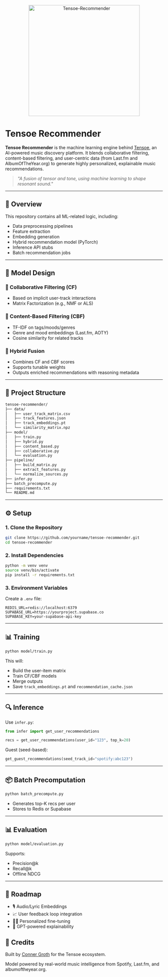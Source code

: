 <p align="center">
  <img src="https://github.com/user-attachments/assets/522ad4ce-2b4a-41e4-989d-6a28f325dbf3" alt="Tensoe-Recommender" width="355"/>
</p>



# Tensoe Recommender

**Tensoe Recommender** is the machine learning engine behind [Tensoe](https:/www.github.com/connergroth/tensoe), an AI-powered music discovery platform. It blends collaborative filtering, content-based filtering, and user-centric data (from Last.fm and AlbumOfTheYear.org) to generate highly personalized, explainable music recommendations.

> _"A fusion of tensor and tone, using machine learning to shape resonant sound."_

---

## 🤖 Overview

This repository contains all ML-related logic, including:
- Data preprocessing pipelines
- Feature extraction
- Embedding generation
- Hybrid recommendation model (PyTorch)
- Inference API stubs
- Batch recommendation jobs

---

## 🧠 Model Design

### 🔸 Collaborative Filtering (CF)
- Based on implicit user-track interactions
- Matrix Factorization (e.g., NMF or ALS)

### 🔹 Content-Based Filtering (CBF)
- TF-IDF on tags/moods/genres
- Genre and mood embeddings (Last.fm, AOTY)
- Cosine similarity for related tracks

### 🔶 Hybrid Fusion
- Combines CF and CBF scores
- Supports tunable weights
- Outputs enriched recommendations with reasoning metadata

---

## 📂 Project Structure

```bash
tensoe-recommender/
├── data/
│   ├── user_track_matrix.csv
│   ├── track_features.json
│   ├── track_embeddings.pt
│   └── similarity_matrix.npz
├── model/
│   ├── train.py
│   ├── hybrid.py
│   ├── content_based.py
│   ├── collaborative.py
│   └── evaluation.py
├── pipeline/
│   ├── build_matrix.py
│   ├── extract_features.py
│   └── normalize_sources.py
├── infer.py
├── batch_precompute.py
├── requirements.txt
└── README.md
```

---

## ⚙️ Setup

### 1. Clone the Repository

```bash
git clone https://github.com/yourname/tensoe-recommender.git
cd tensoe-recommender
```

### 2. Install Dependencies

```bash
python -m venv venv
source venv/bin/activate
pip install -r requirements.txt
```

### 3. Environment Variables

Create a `.env` file:

```env
REDIS_URL=redis://localhost:6379
SUPABASE_URL=https://yourproject.supabase.co
SUPABASE_KEY=your-supabase-api-key
```

---

## 📊 Training

```bash
python model/train.py
```

This will:
- Build the user-item matrix
- Train CF/CBF models
- Merge outputs
- Save `track_embeddings.pt` and `recommendation_cache.json`

---

## 🔍 Inference

Use `infer.py`:

```python
from infer import get_user_recommendations

recs = get_user_recommendations(user_id="123", top_k=20)
```

Guest (seed-based):
```python
get_guest_recommendations(seed_track_id="spotify:abc123")
```

---

## 📦 Batch Precomputation

```bash
python batch_precompute.py
```

- Generates top-K recs per user
- Stores to Redis or Supabase

---

## 📊 Evaluation

```bash
python model/evaluation.py
```

Supports:
- Precision@k
- Recall@k
- Offline NDCG

---

## 🚀 Roadmap

- 🎙️ Audio/Lyric Embeddings
- 📈 User feedback loop integration
- 👩‍🔬 Personalized fine-tuning
- 🧠 GPT-powered explainability

## 📰 Credits

Built by [Conner Groth](https://www.connergroth.com) for the Tensoe ecosystem.

Model powered by real-world music intelligence from Spotify, Last.fm, and albumoftheyear.org.
